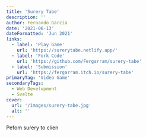 ```yaml
---
title: 'Surery Tabe'
description: ''
author: Fernando Garcia
date: '2021-06-13'
dateFormatted: 'Jun 2021'
links:
  - label: 'Play Game'
    url: 'https://surerytabe.netlify.app/'
  - label: 'Fork Code'
    url: 'https://github.com/Fergarram/surery-tabe'
  - label: 'Submission'
    url: 'https://fergarram.itch.io/surery-tabe'
primaryTag: 'Video Game'
secondaryTags:
  - Web Development
  - Svelte
cover:
  url: '/images/surery-tabe.jpg'
  alt: ''
---
```


Pefom surery to clien